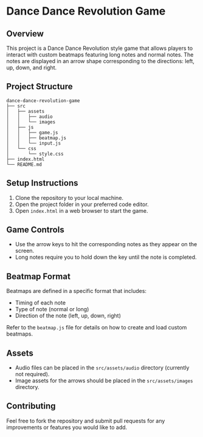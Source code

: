 # Dance Dance Revolution Game

## Overview
This project is a Dance Dance Revolution style game that allows players to interact with custom beatmaps featuring long notes and normal notes. The notes are displayed in an arrow shape corresponding to the directions: left, up, down, and right.

## Project Structure
```
dance-dance-revolution-game
├── src
│   ├── assets
│   │   ├── audio
│   │   └── images
│   ├── js
│   │   ├── game.js
│   │   ├── beatmap.js
│   │   └── input.js
│   └── css
│       └── style.css
├── index.html
└── README.md
```

## Setup Instructions
1. Clone the repository to your local machine.
2. Open the project folder in your preferred code editor.
3. Open `index.html` in a web browser to start the game.

## Game Controls
- Use the arrow keys to hit the corresponding notes as they appear on the screen.
- Long notes require you to hold down the key until the note is completed.

## Beatmap Format
Beatmaps are defined in a specific format that includes:
- Timing of each note
- Type of note (normal or long)
- Direction of the note (left, up, down, right)

Refer to the `beatmap.js` file for details on how to create and load custom beatmaps.

## Assets
- Audio files can be placed in the `src/assets/audio` directory (currently not required).
- Image assets for the arrows should be placed in the `src/assets/images` directory.

## Contributing
Feel free to fork the repository and submit pull requests for any improvements or features you would like to add.